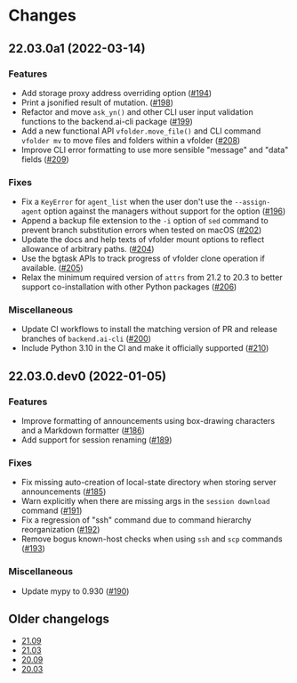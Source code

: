 Changes
=======

<!--
    You should *NOT* be adding new change log entries to this file, this
    file is managed by towncrier. You *may* edit previous change logs to
    fix problems like typo corrections or such.

    To add a new change log entry, please refer
    https://pip.pypa.io/en/latest/development/contributing/#news-entries

    We named the news folder "changes".

    WARNING: Don't drop the last line!
-->

<!-- towncrier release notes start -->

## 22.03.0a1 (2022-03-14)

### Features
* Add storage proxy address overriding option ([#194](https://github.com/lablup/backend.ai-client-py/issues/194))
* Print a jsonified result of mutation. ([#198](https://github.com/lablup/backend.ai-client-py/issues/198))
* Refactor and move `ask_yn()` and other CLI user input validation functions to the backend.ai-cli package ([#199](https://github.com/lablup/backend.ai-client-py/issues/199))
* Add a new functional API `vfolder.move_file()` and CLI command `vfolder mv` to move files and folders within a vfolder ([#208](https://github.com/lablup/backend.ai-client-py/issues/208))
* Improve CLI error formatting to use more sensible "message" and "data" fields ([#209](https://github.com/lablup/backend.ai-client-py/issues/209))

### Fixes
* Fix a `KeyError` for `agent_list` when the user don't use the `--assign-agent` option against the managers without support for the option ([#196](https://github.com/lablup/backend.ai-client-py/issues/196))
* Append a backup file extension to the `-i` option of `sed` command to prevent branch substitution errors when tested on macOS ([#202](https://github.com/lablup/backend.ai-client-py/issues/202))
* Update the docs and help texts of vfolder mount options to reflect allowance of arbitrary paths. ([#204](https://github.com/lablup/backend.ai-client-py/issues/204))
* Use the bgtask APIs to track progress of vfolder clone operation if available. ([#205](https://github.com/lablup/backend.ai-client-py/issues/205))
* Relax the minimum required version of `attrs` from 21.2 to 20.3 to better support co-installation with other Python packages ([#206](https://github.com/lablup/backend.ai-client-py/issues/206))

### Miscellaneous
* Update CI workflows to install the matching version of PR and release branches of `backend.ai-cli` ([#200](https://github.com/lablup/backend.ai-client-py/issues/200))
* Include Python 3.10 in the CI and make it officially supported ([#210](https://github.com/lablup/backend.ai-client-py/issues/210))


## 22.03.0.dev0 (2022-01-05)

### Features
* Improve formatting of announcements using box-drawing characters and a Markdown formatter ([#186](https://github.com/lablup/backend.ai-client-py/issues/186))
* Add support for session renaming ([#189](https://github.com/lablup/backend.ai-client-py/issues/189))

### Fixes
* Fix missing auto-creation of local-state directory when storing server announcements ([#185](https://github.com/lablup/backend.ai-client-py/issues/185))
* Warn explicitly when there are missing args in the `session download` command ([#191](https://github.com/lablup/backend.ai-client-py/issues/191))
* Fix a regression of "ssh" command due to command hierarchy reorganization ([#192](https://github.com/lablup/backend.ai-client-py/issues/192))
* Remove bogus known-host checks when using `ssh` and `scp` commands ([#193](https://github.com/lablup/backend.ai-client-py/issues/193))

### Miscellaneous
* Update mypy to 0.930 ([#190](https://github.com/lablup/backend.ai-client-py/issues/190))


## Older changelogs

* [21.09](https://github.com/lablup/backend.ai-client-py/blob/21.09/CHANGELOG.md)
* [21.03](https://github.com/lablup/backend.ai-client-py/blob/21.03/CHANGELOG.md)
* [20.09](https://github.com/lablup/backend.ai-client-py/blob/20.09/CHANGELOG.md)
* [20.03](https://github.com/lablup/backend.ai-client-py/blob/20.03/CHANGELOG.md)

